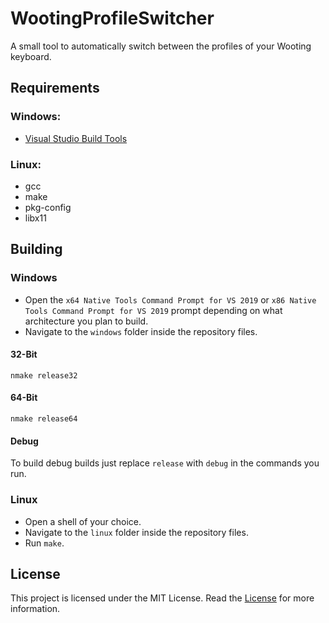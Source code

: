# WootingProfileSwitcher
A small tool to automatically switch between the profiles of your Wooting keyboard.

## Requirements
### Windows:
- [Visual Studio Build Tools](https://visualstudio.microsoft.com/downloads/#build-tools-for-visual-studio-2019)

### Linux:
- gcc
- make
- pkg-config
- libx11

## Building
### Windows
- Open the `x64 Native Tools Command Prompt for VS 2019` or `x86 Native Tools Command Prompt for VS 2019` prompt depending on what architecture you plan to build.
- Navigate to the `windows` folder inside the repository files.
#### 32-Bit
```
nmake release32
```
#### 64-Bit
```
nmake release64
```
#### Debug
To build debug builds just replace `release` with `debug` in the commands you run.

### Linux
- Open a shell of your choice.
- Navigate to the `linux` folder inside the repository files.
- Run `make`.

## License
This project is licensed under the MIT License. Read the [License](https://github.com/ShayBox/WootingProfileSwitcher/blob/master/LICENSE) for more information.